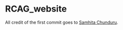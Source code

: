 # RCAG_website

All credit of the first commit goes to [Samhita Chunduru](https://github.com/schunduru256).

